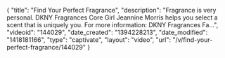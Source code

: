 {
    "title": "Find Your Perfect Fragrance",
    "description": "Fragrance is very personal. DKNY Fragrances Core Girl Jeannine Morris helps you select a scent that is uniquely you. For more information: DKNY Fragrances Fa...",
    "videoid": "144029",
    "date_created": "1394228213",
    "date_modified": "1418181166",
    "type": "captivate",
    "layout": "video",
    "url": "\/v\/find-your-perfect-fragrance\/144029"
}